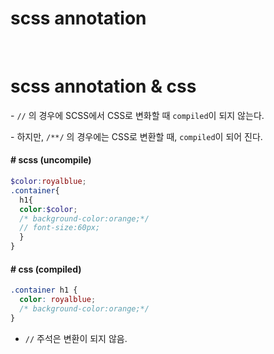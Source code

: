 # scss annotation

<br/>

# scss annotation & css

\- `//` 의 경우에 SCSS에서 CSS로 변화할 때 `compiled`이 되지 않는다.

\- 하지만, `/**/` 의 경우에는 CSS로 변환할 때, `compiled`이 되어 진다.

#### # scss (uncompile)

```scss
$color:royalblue;
.container{
  h1{
  color:$color;
  /* background-color:orange;*/
  // font-size:60px;
  }
}
```

#### # css (compiled)

```css
.container h1 {
  color: royalblue;
  /* background-color:orange;*/
}
```

- `//` 주석은 변환이 되지 않음.